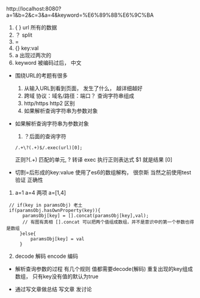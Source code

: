 http://localhost:8080?a=1&b=2&c=3&a=4&keyword=%E6%89%8B%E6%9C%BA
1. { } url  所有的数据
2. ？ split
3. = 
4. {} key:val
5. a 出现过两次的 
6. keyword  被编码过后，  中文

- 围绕URL的考题有很多
  1. 从输入URL到看到页面， 发生了什么， 越详细越好
  2. 跨域  协议：域名/路径：端口？ 查询字符串组成
  3. http/https  http2 区别
  4. 如果解析查询字符串为参数对象

- 如果解析查询字符串为参数对象 
  1. ？后面的查询字符
  ```
  /.+\?(.+)$/.exec(url)[0];
  ```
  正则?(.+)  匹配的单元,
  \? 转译
  exec 执行正则表达式  $1  就是结果 [0]

- 切割=后形成的key:value  使用了es6的数组解构， 很奈斯
  当然之前使用test  验证  正确性

1. a=1 a=4 两项 a=[1,4]
```
 // if(key in paramsObj) 老土
 if(paramsObj.hasOwnProperty(key)){
      paramsObj[key] = [].concat(paramsObj[key],val);
      // 有图有真相 [].concat 可以把两个值组成数组，并不是意识中的第一个参数也得是数组
     }else{
         paramsObj[key] = val
     }
```
2. decode  解码
   encode  编码

- 解析查询参数的过程  有几个规则
  值都需要decode(解码) 重复出现的key组成数组， 只有key没有值的默认为true

- 通过写文章做总结 写文章 发讨论